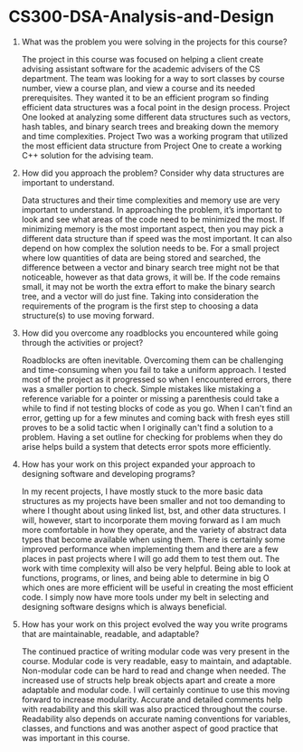 # CS300-DSA-Analysis-and-Design

1. What was the problem you were solving in the projects for this course?

   The project in this course was focused on helping a client create advising assistant software for the academic advisers of the CS department. The team was looking for a way to sort classes by course number, view a course plan, and view a course and its needed prerequisites. They wanted it to be an efficient program so finding efficient data structures was a focal point in the design process. Project One looked at analyzing some different data structures such as vectors, hash tables, and binary search trees and breaking down the memory and time complexities. Project Two was a working program that utilized the most efficient data structure from Project One to create a working C++ solution for the advising team. 

2. How did you approach the problem? Consider why data structures are important to understand.

   Data structures and their time complexities and memory use are very important to understand. In approaching the problem, it’s important to look and see what areas of the code need to be minimized the most. If minimizing memory is the most important aspect, then you may pick a different data structure than if speed was the most important. It can also depend on how complex the solution needs to be. For a small project where low quantities of data are being stored and searched, the difference between a vector and binary search tree might not be that noticeable, however as that data grows, it will be. If the code remains small, it may not be worth the extra effort to make the binary search tree, and a vector will do just fine. Taking into consideration the requirements of the program is the first step to choosing a data structure(s) to use moving forward. 

4. How did you overcome any roadblocks you encountered while going through the activities or project?

   Roadblocks are often inevitable. Overcoming them can be challenging and time-consuming when you fail to take a uniform approach. I tested most of the project as it progressed so when I encountered errors, there was a smaller portion to check. Simple mistakes like mistaking a reference variable for a pointer or missing a parenthesis could take a while to find if not testing blocks of code as you go. When I can't find an error, getting up for a few minutes and coming back with fresh eyes still proves to be a solid tactic when I originally can't find a solution to a problem. Having a set outline for checking for problems when they do arise helps build a system that detects error spots more efficiently.
   
6. How has your work on this project expanded your approach to designing software and developing programs?

   In my recent projects, I have mostly stuck to the more basic data structures as my projects have been smaller and not too demanding to where I thought about using linked list, bst, and other data structures. I will, however, start to incorporate them moving forward as I am much more comfortable in how they operate, and the variety of abstract data types that become available when using them. There is certainly some improved performance when implementing them and there are a few places in past projects where I will go add them to test them out. The work with time complexity will also be very helpful. Being able to look at functions, programs, or lines, and being able to determine in big O which ones are more efficient will be useful in creating the most efficient code. I simply now have more tools under my belt in selecting and designing software designs which is always beneficial. 
   
8. How has your work on this project evolved the way you write programs that are maintainable, readable, and adaptable?

   The continued practice of writing modular code was very present in the course. Modular code is very readable, easy to maintain, and adaptable. Non-modular code can be hard to read and change when needed. The increased use of structs help break objects apart and create a more adaptable and modular code. I will certainly continue to use this moving forward to increase modularity. Accurate and detailed comments help with readability and this skill was also practiced throughout the course. Readability also depends on accurate naming conventions for variables, classes, and functions and was another aspect of good practice that was important in this course.
